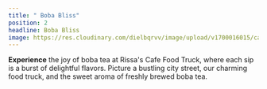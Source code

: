 ```yaml
---
title: " Boba Bliss"
position: 2
headline: Boba Bliss
image: https://res.cloudinary.com/dielbqrvv/image/upload/v1700016015/cafe/instagram/facebookDrink2_kcqozj.jpg
---
```

**Experience** the joy of boba tea at Rissa's Cafe Food Truck, where each sip is a burst of delightful flavors. Picture a bustling city street, our charming food truck, and the sweet aroma of freshly brewed boba tea.